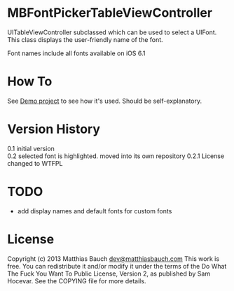 MBFontPickerTableViewController
===============================

UITableViewController subclassed which can be used to select a UIFont. This class displays the user-friendly name of the font.

Font names include all fonts available on iOS 6.1



How To
======

See [Demo project](https://github.com/mattbauch/MBFontPickerDemo) to see how it's used. Should be self-explanatory. 


Version History
===============

0.1 initial version  
0.2 selected font is highlighted. moved into its own repository 
0.2.1 License changed to WTFPL


TODO
====

- add display names and default fonts for custom fonts




License
=======

Copyright (c) 2013 Matthias Bauch <dev@matthiasbauch.com>
This work is free. You can redistribute it and/or modify it under the
terms of the Do What The Fuck You Want To Public License, Version 2,
as published by Sam Hocevar. See the COPYING file for more details.
